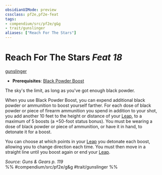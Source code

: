 ```yaml
---
obsidianUIMode: preview
cssclass: pf2e,pf2e-feat
tags:
- compendium/src/pf2e/g&g
- trait/gunslinger
aliases: ["Reach For The Stars"]
---
```

# Reach For The Stars  *Feat 18*  
[gunslinger](../../rules/traits/gunslinger-g-g.md)  

- **Prerequisites**: [Black Powder Boost](black-powder-boost-g-g.md)

The sky's the limit, as long as you've got enough black powder.

When you use Black Powder Boost, you can expend additional black powder or ammunition to boost yourself farther. For each dose of black powder or piece of firearm ammunition you spend in addition to your shot, you add another 10 feet to the height or distance of your [Leap](../../rules/actions/leap.md), to a maximum of 5 boosts (a +50-foot status bonus). You must be wearing a dose of black powder or piece of ammunition, or have it in hand, to detonate it for a boost.

You can choose at which points in your [Leap](../../rules/actions/leap.md) you detonate each boost, allowing you to change direction each time. You must then move in a straight line until you boost again or end your [Leap](../../rules/actions/leap.md).

*Source: Guns & Gears p. 119*  
%% #compendium/src/pf2e/g&g #trait/gunslinger %%